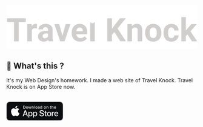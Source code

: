 ![Travel Knock](Travel-Knock-Logo-gray.png)

## 🍈 What's this ?

It's my Web Design's homework.
I made a web site of Travel Knock.
Travel Knock is on App Store now.
<br>
<br>

[<img src="TravelKnock/static/img/home/download-on-the-app-store.png" width=150>](https://apps.apple.com/jp/app/travel-knock/id6474373726)

